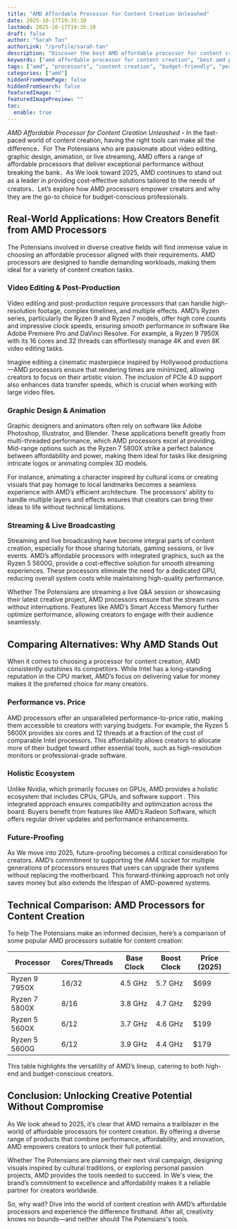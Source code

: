 ```yaml
---
title: "AMD Affordable Processor for Content Creation Unleashed"
date: 2025-10-17T19:35:10
lastmod: 2025-10-17T19:35:10
draft: false
author: "Sarah Tan"
authorLink: "/profile/sarah-tan"
description: "Discover the best AMD affordable processor for content creation! Get top performance, efficiency, and value for your creative projects without breaking the b..."
keywords: ["amd affordable processor for content creation", "best amd processor for creators", "budget-friendly amd processors for content creation"]
tags: ["amd", "processors", "content creation", "budget-friendly", "performance"]
categories: ["amd"]
hiddenFromHomePage: false
hiddenFromSearch: false
featuredImage: ""
featuredImagePreview: ""
toc:
  enable: true
---
```



*AMD Affordable Processor for Content Creation Unleashed* - In the fast-paced world of content creation, having the right tools can make all the difference．For The Potensians who are passionate about video editing, graphic design, animation, or live streaming, AMD offers a range of affordable processors that deliver exceptional performance without breaking the bank．As We look toward 2025, AMD continues to stand out as a leader in providing cost-effective solutions tailored to the needs of creators．Let’s explore how AMD processors empower creators and why they are the go-to choice for budget-conscious professionals.

## Real-World Applications: How Creators Benefit from AMD Processors

The Potensians involved in diverse creative fields will find immense value in choosing an affordable processor aligned with their requirements. AMD processors are designed to handle demanding workloads, making them ideal for a variety of content creation tasks.

### Video Editing & Post-Production

Video editing and post-production require processors that can handle high-resolution footage, complex timelines, and multiple effects. AMD’s Ryzen series, particularly the Ryzen 9 and Ryzen 7 models, offer high core counts and impressive clock speeds, ensuring smooth performance in software like Adobe Premiere Pro and DaVinci Resolve. For example, a Ryzen 9 7950X with its 16 cores and 32 threads can effortlessly manage 4K and even 8K video editing tasks. 

Imagine editing a cinematic masterpiece inspired by Hollywood productions—AMD processors ensure that rendering times are minimized, allowing creators to focus on their arti​stic vision. The inclusion of PCIe 4.0 support also enhances data transfer speeds, which is crucial when working with large video files.

### Graphic Design & Animation

Graphic designers and animators often rely on software like Adobe Photoshop, Illustrator, and Blender. These applications benefit greatly from multi-threaded performance, which AMD processors excel at providing. Mid-range options such as the Ryzen 7 5800X strike a perfect balance between affordability and power, making them ideal for tasks like designing intricate logos or animating complex 3D models.

For instance, animating a character inspired by cultural icons or creating visuals that pay homage to local landmarks becomes a seamless experience with AMD’s efficient architecture. The processors’ ability to handle multiple layers and effects ensures that creators can bring their ideas to life without technical limitations. 

### Streaming & Live Broadcasting

Streaming and live broadcasting have become integral parts of content creation, especially for those sharing tutorials, gaming sessions, or live events. AMD’s affordable processors with integrated graphics, such as the Ryzen 5 5600G, provide a cost-effective solution for smooth streaming experiences. These processors eliminate the need for a dedicated GPU, reducing overall system costs while maintaining high-quality performance.

Whether The Potensians are streaming a live Q&A session or showcasing their latest creative project, AMD processors ensure that the stream runs without interruptions. Features like AMD’s Smart Access Memory further optimize performance, allowing creators to engage with their audience seamlessly.

## Comparing Alternatives: Why AMD Stands Out

When it comes to choosing a processor for content creation, AMD consistently outshines its competitors. While Intel has a long-standing reputation in the CPU market, AMD’s focus on delivering value for money makes it the preferred choice for many creators.

### Performance vs. Price

AMD processors offer an unparalleled performance-to-price ratio, making them accessible to creators with varying budgets. For example, the Ryzen 5 5600X provides six cores and 12 threads at a fraction of the cost of comparable Intel processors. This affordability allows creators to allocate more of their budget toward other essential tools, such as high-resolution monitors or professional-grade software.

### Holistic Ecosystem

Unlike Nvidia, which primarily focuses on GPUs, AMD provides a holistic ecosystem that includes CPUs, GPUs, and software support . This integrated approach ensures compatibility and optimization across the board. Buyers benefit from features like AMD’s Radeon Software, which offers regular d​river updates and performance enhancements.

### Future-Proofing

As We move into 2025, future-proofing becomes a critical consideration for creators. AMD’s commitment to supporting the AM4 socket for multiple generations of processors ensures that users can upgrade their systems without replacing the motherboard. This forward-thinking approach not only saves money but also extends the lifespan of AMD-powered systems.

## Technical Comparison: AMD Processors for Content Creation

To help The Potensians make an informed decision, here’s a comparison of some popular AMD processors suitable for content creation:

<div class="table-responsive">
<table class="html-table">
<thead>
<tr>
<th>Processor</th>
<th>Cores/Threads</th>
<th>Base Clock</th>
<th>Boost Clock</th>
<th>Price (2025)</th>
</tr>
</thead>
<tbody>
<tr>
<td>Ryzen 9 7950X</td>
<td>16/32</td>
<td>4.5 GHz</td>
<td>5.7 GHz</td>
<td>$699</td>
</tr>
<tr>
<td>Ryzen 7 5800X</td>
<td>8/16</td>
<td>3.8 GHz</td>
<td>4.7 GHz</td>
<td>$299</td>
</tr>
<tr>
<td>Ryzen 5 5600X</td>
<td>6/12</td>
<td>3.7 GHz</td>
<td>4.6 GHz</td>
<td>$199</td>
</tr>
<tr>
<td>Ryzen 5 5600G</td>
<td>6/12</td>
<td>3.9 GHz</td>
<td>4.4 GHz</td>
<td>$179</td>
</tr>
</tbody>
</table>
</div>

This table highlights the versatility of AMD’s lineup, catering to both high-end and budget-conscious creators. 

## Conclusion: Unlocking Creative Potential Without Compromise

As We look ahead to 2025, it’s clear that AMD remains a trailblazer in the world of affordable processors for content creation. By offering a diverse range of products that combine performance, affordability, and innovation, AMD empowers creators to unlock their full potential.

Whether The Potensians are planning their next viral campaign, designing visuals inspired by cultural traditions, or exploring personal passion projects, AMD provides the tools needed to succeed. In We's view, the brand’s commitment to excellence and affordability makes it a reliable partner for creators worldwide.

So, why wait? Dive into the world of content creation with AMD’s affordable processors and experience the difference firsthand. After all, creativity knows no bounds—and neither should The Potensians's tools.